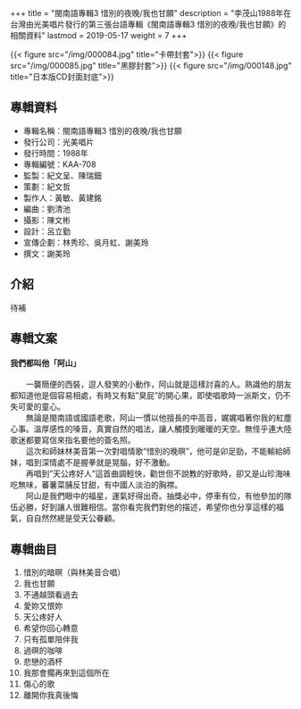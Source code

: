 +++
title = "閩南語專輯3 惜別的夜晚/我也甘願"
description = "李茂山1988年在台灣由光美唱片發行的第三張台語專輯《閩南語專輯3 惜別的夜晚/我也甘願》的相關資料"
lastmod = 2019-05-17
weight = 7
+++

{{< figure src="/img/000084.jpg" title="卡帶封套">}}
{{< figure src="/img/000085.jpg" title="黑膠封套">}}
{{< figure src="/img/000148.jpg" title="日本版CD封面封底">}}


## 專輯資料

* 專輯名稱：閩南語專輯3 惜別的夜晚/我也甘願
* 發行公司：光美唱片
* 發行時間：1988年
* 專輯編號：KAA-708
* 監製：紀文呈、陳瑞鈿
* 策劃：紀文哲
* 製作人：黃敏、黃建銘
* 編曲：劉清池
* 攝影：陳文彬
* 設計：呂立勤
* 宣傳企劃：林秀珍、吳月虹、謝美玲
* 撰文：謝美玲


## 介紹

待補

## 專輯文案

#### 我們都叫他「阿山」

　　一襲簡便的西裝，逗人發笑的小動作，阿山就是這樣討喜的人。熟識他的朋友都知道他是個容易相處，有時又有點”臭屁”的開心果，即使唱歌時一派斯文，仍不失可愛的童心。  
　　無論是閩南語或國語老歌，阿山一慣以他擅長的中高音，娓娓唱著你我的紅塵心事。溫厚感性的嗓音，真實自然的唱法，讓人觸摸到暖暖的天空。無怪乎連大陸歌迷都要寫信來指名要他的簽名照。  
　　這次和師妹林美音第一次對唱情歌”惜別的晚暝”，他可是卯足勁，不能輸給師妹，唱到深情處不是握拳就是晃腦，好不激動。  
　　再唱到”天公疼好人”這首曲調輕快，勸世但不說教的好歌時，卻又是山珍海味吃無味，蕃薯菜脯反甘甜，有中國人淡泊的胸襟。  
　　阿山是我們眼中的福星，運氣好得出奇。抽獎必中，停車有位，有他參加的隊伍必勝，好到讓人很難相信。當你看完我們對他的描述，希望你也分享這樣的福氣，自自然然總是受天公眷顧。

## 專輯曲目

1. 惜別的暗暝（與林美音合唱）
2. 我也甘願
3. 不通越頭看過去
4. 愛妳又恨妳
5. 天公疼好人
6. 希望你回心轉意
7. 只有孤單陪伴我
8. 過暝的咖啡
9. 悲戀的酒杯
10. 我那會擱再來到這個所在
11. 傷心的歌
12. 離開你我真後悔
<br/>
<br/>
